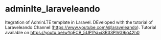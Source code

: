 # adminlte_laraveleando
Itegration of AdminLTE template in Laravel. DEveloped with the tutorial of Laraveleando Channel (https://www.youtube.com/@laraveleando). Tutorial available on https://youtu.be/wYqECB_5UPI?si=i3R33PlVG9jq42h0

